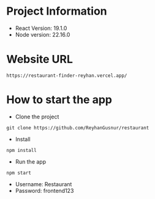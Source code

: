 # Project Information
- React Version: 19.1.0
- Node version: 22.16.0

# Website URL
```
https://restaurant-finder-reyhan.vercel.app/
```

# How to start the app
- Clone the project
```
git clone https://github.com/ReyhanGusnur/restaurant
```
- Install 
```
npm install
```
- Run the app
```
npm start
```

- Username: Restaurant
- Password: frontend123

